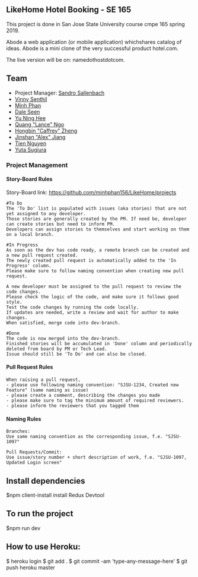 ## LikeHome Hotel Booking - SE 165

This project is done in San Jose State University course cmpe 165 spring 2019.

Abode a web application (or mobile application) whichshares catalog of ideas.  Abode is a mini clone of the very successful product hotel.com.

The live version will be on: namedothostdotcom.

## Team
- Project Manager: [Sandro Sallenbach](https://github.com/SandroSal)
- [Vinny Senthil](https://github.com/vinnysenthil)
- [Minh Phan](https://github.com/minhphan156)
- [Dale Seen](https://github.com/DaleCS)
- [Yu Ning Hee](https://github.com/ynoe)
- [Quang "Lance" Ngo](https://github.com/lance-ngo)
- [Hongbin "Caffrey" Zheng](https://github.com/HongbinZheng)
- [Jinshan "Alex" Jiang](https://github.com/itjinshan)
- [Tien Nguyen](https://github.com/tienquocnguyen)
- [Yuta Sugiura](https://github.com/yuta05)

### Project Management

#### Story-Board Rules

Story-Board link: https://github.com/minhphan156/LikeHome/projects

```
#To Do
The 'To Do' list is populated with issues (aka stories) that are not yet assigned to any developer.
Those stories are generally created by the PM. If need be, developer can create stories but need to inform PM.
Developers can assign stories to themselves and start working on them on a local branch.

#In Progress
As soon as the dev has code ready, a remote branch can be created and a new pull request created.
The newly created pull request is automatically added to the 'In Progress' column.
Please make sure to follow naming convention when creating new pull request.

A new developer must be assigned to the pull request to review the code changes.
Please check the logic of the code, and make sure it follows good style.
Test the code changes by running the code locally.
If updates are needed, write a review and wait for author to make changes.
When satisfied, merge code into dev-branch.

#Done
The code is now merged into the dev-branch.
Finished stories will be accumulated in 'Done' column and periodically deleted from board by PM or Tech Lead.
Issue should still be 'To Do' and can also be closed.
```

#### Pull Request Rules

```
When raising a pull request,
- please use following naming convention: "SJSU-1234, Created new Feature" (same naming as issue)
- please create a comment, describing the changes you made
- please make sure to tag the minimum amount of required reviewers.
- please inform the reviewers that you tagged them
```

#### Naming Rules

```
Branches:
Use same naming convention as the corresponding issue, f.e. "SJSU-1097"

Pull Requests/Commit:
Use issue/story number + short description of work, f.e. "SJSU-1097, Updated Login screen"
```

## Install dependencies

\$npm client-install
install Redux Devtool

## To run the project

\$npm run dev

## How to use Heroku:

$ heroku login
$ git add .
$ git commit -am 'type-any-message-here'
$ git push heroku master
